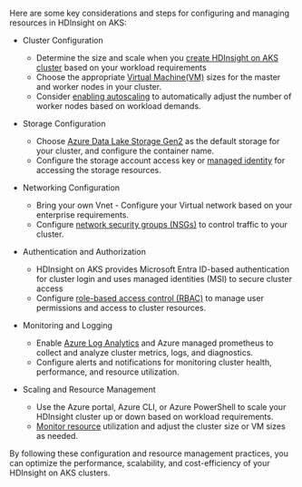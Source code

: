  

Here are some key considerations and steps for configuring and managing resources in HDInsight on AKS: 

 
- Cluster Configuration 
  - Determine the size and scale when you [create HDInsight on AKS cluster](/azure/hdinsight-aks/quickstart-create-cluster) based on your workload requirements 
  - Choose the appropriate [Virtual Machine(VM)](/azure/virtual-machines/sizes) sizes for the master and worker nodes in your cluster. 
  - Consider [enabling autoscaling](/azure/hdinsight-aks/hdinsight-on-aks-autoscale-clusters?branch=main) to automatically adjust the number of worker nodes based on workload demands. 

 - Storage Configuration 
   - Choose [Azure Data Lake Storage Gen2](/azure/storage/blobs/data-lake-storage-introduction) as the default storage for your cluster, and configure the container name. 
   - Configure the storage account access key or [managed identity](/azure/hdinsight-aks/cluster-storage?branch=main#managed-identities-for-secure-file-access) for accessing the storage resources. 

- Networking Configuration 
  - Bring your own Vnet - Configure your Virtual network based on your enterprise requirements.  
  - Configure [network security groups (NSGs)](/azure/hdinsight-aks/required-outbound-traffic?branch=main) to control traffic to your cluster. 

- Authentication and Authorization 
  - HDInsight on AKS provides Microsoft Entra ID-based authentication for cluster login and uses managed identities (MSI) to secure cluster access 
  - Configure [role-based access control (RBAC)](/azure/hdinsight-aks/hdinsight-on-aks-manage-authorization-profile) to manage user permissions and access to cluster resources. 

 
- Monitoring and Logging 
  - Enable [Azure Log Analytics](/azure/hdinsight-aks/how-to-azure-monitor-integration?branch=main) and Azure managed prometheus to collect and analyze cluster metrics, logs, and diagnostics. 
  - Configure alerts and notifications for monitoring cluster health, performance, and resource utilization. 

- Scaling and Resource Management 
  - Use the Azure portal, Azure CLI, or Azure PowerShell to scale your HDInsight cluster up or down based on workload requirements. 
  - [Monitor resource](/azure/hdinsight-aks/concept-azure-monitor-integration?branch=main) utilization and adjust the cluster size or VM sizes as needed. 

By following these configuration and resource management practices, you can optimize the performance, scalability, and cost-efficiency of your HDInsight on AKS clusters. 

 
